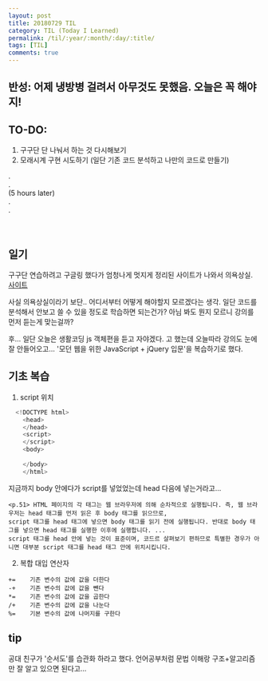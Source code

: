 ```yaml
---
layout: post
title: 20180729 TIL
category: TIL (Today I Learned)
permalink: /til/:year/:month/:day/:title/
tags: [TIL]
comments: true
---
```


## 반성: 어제 냉방병 걸려서 아무것도 못했음. 오늘은 꼭 해야지! 

## TO-DO: 
1. 구구단 단 나눠서 하는 것 다시해보기
2. 모래시계 구현 시도하기 (일단 기존 코드 분석하고 나만의 코드로 만들기) 

. <br>
. <br>
(5 hours later) <br>
. <br>
. <br>
<br>
<br>

## 일기
구구단 연습하려고 구글링 했다가 엄청나게 멋지게 정리된 사이트가 나와서 의욕상실.
[사이트](http://tonks.tistory.com/82)

사실 의욕상실이라기 보단.. 어디서부터 어떻게 해야할지 모르겠다는 생각. 
일단 코드를 분석해서 안보고 쓸 수 있을 정도로 학습하면 되는건가?
아님 봐도 뭔지 모르니 강의를 먼저 듣는게 맞는걸까?

후... 
일단 오늘은 생활코딩 js 객체편을 듣고 자야겠다. 고 했는데 오늘따라 강의도 눈에 잘 안들어오고... '모던 웹을 위한 JavaScript + jQuery 입문'을 복습하기로 했다.


## 기초 복습

1. script 위치

```javascript
  <!DOCTYPE html>
    <head>
    </head>
    <script>
    </script>
    <body>
    
    </body>
    </html>
```

 지금까지 body 안에다가 script를 넣었었는데 head 다음에 넣는거라고...
 
```text
<p.51> HTML 페이지의 각 태그는 웹 브라우저에 의해 순차적으로 실행됩니다. 즉, 웹 브라우저는 head 태그를 먼저 읽은 후 body 태그를 읽으므로, 
script 태그를 head 태그에 넣으면 body 태그를 읽기 전에 실행됩니다. 반대로 body 태그를 넣으면 head 태그를 실행한 이후에 실행합니다. ... 
script 태그를 head 안에 넣는 것이 표준이며, 코드르 살펴보기 편하므로 특별한 경우가 아니면 대부분 script 태그를 head 태그 안에 위치시킵니다. 
```


2. 복합 대입 연산자

```text
+=    기존 변수의 값에 값을 더한다
-+    기존 변수의 값에 값을 뺀다
*=    기존 변수의 값에 값을 곱한다
/+    기존 변수의 값에 값을 나눈다
%=    기본 변수의 값에 나머지를 구한다
```



## tip
공대 친구가 '순서도'를 습관화 하라고 했다. 
언어공부처럼 문법 이해랑 구조+알고리즘만 잘 알고 있으면 된다고... 

